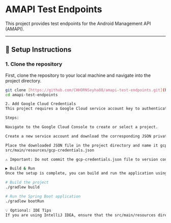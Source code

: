 # AMAPI Test Endpoints

This project provides test endpoints for the Android Management API (AMAPI).

---

## 🚀 Setup Instructions

### 1. Clone the repository

First, clone the repository to your local machine and navigate into the project directory.

```bash
git clone [https://github.com/CHHORNSeyha88/amapi-test-endpoints.git](https://github.com/CHHORNSeyha88/amapi-test-endpoints.git)
cd amapi-test-endpoints

2. Add Google Cloud Credentials
This project requires a Google Cloud service account key to authenticate and function correctly. Because credentials are sensitive information, the key file is not included in the repository and is specified in the .gitignore file.

Steps:

Navigate to the Google Cloud Console to create or select a project.

Create a new service account and download the corresponding JSON private key.

Place the downloaded JSON file in the project directory and name it gcp-credentials.json at the following path:
src/main/resources/gcp-credentials.json

⚠️ Important: Do not commit the gcp-credentials.json file to version control.

▶️ Build & Run
Once the setup is complete, you can build and run the application using the included Gradle wrapper.

# Build the project
./gradlew build

# Run the Spring Boot application
./gradlew bootRun

💡 Optional: IDE Tips
If you are using IntelliJ IDEA, ensure that the src/main/resources directory is marked as a Resources Root. This is typically configured automatically, but you can set it manually by right-clicking the directory if needed.
